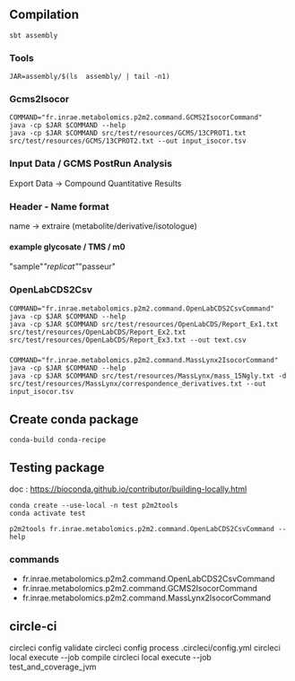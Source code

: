 ## Compilation

``` 
sbt assembly
```
### Tools

```shell
JAR=assembly/$(ls  assembly/ | tail -n1)
```

### Gcms2Isocor

```
COMMAND="fr.inrae.metabolomics.p2m2.command.GCMS2IsocorCommand"
java -cp $JAR $COMMAND --help
java -cp $JAR $COMMAND src/test/resources/GCMS/13CPROT1.txt src/test/resources/GCMS/13CPROT2.txt --out input_isocor.tsv
```

### Input Data / GCMS PostRun Analysis

Export Data -> Compound Quantitative Results

### Header - Name format

name -> extraire (metabolite/derivative/isotologue)
#### example glycosate / TMS / m0
"sample"_"replicat"_"passeur"

### OpenLabCDS2Csv

```
COMMAND="fr.inrae.metabolomics.p2m2.command.OpenLabCDS2CsvCommand"
java -cp $JAR $COMMAND --help
java -cp $JAR $COMMAND src/test/resources/OpenLabCDS/Report_Ex1.txt src/test/resources/OpenLabCDS/Report_Ex2.txt src/test/resources/OpenLabCDS/Report_Ex3.txt --out text.csv
```

### 

```
COMMAND="fr.inrae.metabolomics.p2m2.command.MassLynx2IsocorCommand"
java -cp $JAR $COMMAND --help
java -cp $JAR $COMMAND src/test/resources/MassLynx/mass_15Ngly.txt -d src/test/resources/MassLynx/correspondence_derivatives.txt --out input_isocor.tsv
```

## Create conda package

```
conda-build conda-recipe
```

## Testing package

doc : https://bioconda.github.io/contributor/building-locally.html


``` 
conda create --use-local -n test p2m2tools
conda activate test
```

```
p2m2tools fr.inrae.metabolomics.p2m2.command.OpenLabCDS2CsvCommand --help
```
### commands

- fr.inrae.metabolomics.p2m2.command.OpenLabCDS2CsvCommand
- fr.inrae.metabolomics.p2m2.command.GCMS2IsocorCommand
- fr.inrae.metabolomics.p2m2.command.MassLynx2IsocorCommand

## circle-ci

circleci config validate
circleci config process .circleci/config.yml
circleci local execute --job compile
circleci local execute --job test_and_coverage_jvm

